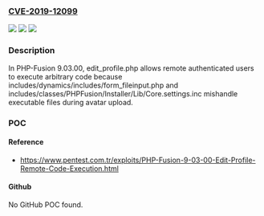 ### [CVE-2019-12099](https://cve.mitre.org/cgi-bin/cvename.cgi?name=CVE-2019-12099)
![](https://img.shields.io/static/v1?label=Product&message=n%2Fa&color=blue)
![](https://img.shields.io/static/v1?label=Version&message=n%2Fa&color=blue)
![](https://img.shields.io/static/v1?label=Vulnerability&message=n%2Fa&color=brighgreen)

### Description

In PHP-Fusion 9.03.00, edit_profile.php allows remote authenticated users to execute arbitrary code because includes/dynamics/includes/form_fileinput.php and includes/classes/PHPFusion/Installer/Lib/Core.settings.inc mishandle executable files during avatar upload.

### POC

#### Reference
- https://www.pentest.com.tr/exploits/PHP-Fusion-9-03-00-Edit-Profile-Remote-Code-Execution.html

#### Github
No GitHub POC found.

